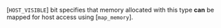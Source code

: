 [`HOST_VISIBLE`] bit specifies that memory
allocated with this type  **can**  be mapped for host access using
[`map_memory`].